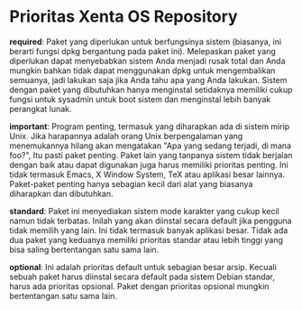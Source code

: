 # Prioritas Xenta OS Repository
**required**:
Paket yang diperlukan untuk berfungsinya sistem (biasanya, ini berarti fungsi dpkg bergantung pada paket ini). 
Melepaskan paket yang diperlukan dapat menyebabkan sistem Anda menjadi rusak total dan Anda mungkin bahkan tidak
dapat menggunakan dpkg untuk mengembalikan semuanya, jadi lakukan saja jika Anda tahu apa yang Anda lakukan.
Sistem dengan paket yang dibutuhkan hanya menginstal setidaknya memiliki cukup fungsi untuk sysadmin 
untuk boot sistem dan menginstal lebih banyak perangkat lunak.

**important**:
Program penting, termasuk yang diharapkan ada di sistem mirip Unix. Jika harapannya adalah orang Unix berpengalaman 
yang menemukannya hilang akan mengatakan "Apa yang sedang terjadi, di mana foo?", Itu pasti paket penting. Paket lain 
yang tanpanya sistem tidak berjalan dengan baik atau dapat digunakan juga harus memiliki prioritas penting. Ini tidak 
termasuk Emacs, X Window System, TeX atau aplikasi besar lainnya. Paket-paket penting hanya sebagian kecil dari 
alat yang biasanya diharapkan dan dibutuhkan.

**standard**:
Paket ini menyediakan sistem mode karakter yang cukup kecil namun tidak terbatas. Inilah yang akan diinstal secara 
default jika pengguna tidak memilih yang lain. Ini tidak termasuk banyak aplikasi besar. Tidak ada dua paket yang 
keduanya memiliki prioritas standar atau lebih tinggi yang bisa saling bertentangan satu sama lain.

**optional**:
Ini adalah prioritas default untuk sebagian besar arsip. Kecuali sebuah paket harus diinstal secara default pada sistem 
Debian standar, harus ada prioritas opsional. Paket dengan prioritas opsional mungkin bertentangan satu sama lain.
